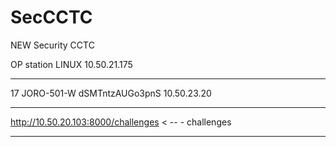 # SecCCTC
NEW Security CCTC


OP station LINUX 10.50.21.175 
______________________________
17
JORO-501-W
dSMTntzAUGo3pnS
10.50.23.20
____________________________

http://10.50.20.103:8000/challenges  < -- - challenges 



_______________________________________________________
